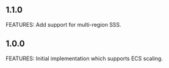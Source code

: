 ## 1.1.0

FEATURES:
Add support for multi-region SSS.

## 1.0.0

FEATURES:
Initial implementation which supports ECS scaling.
